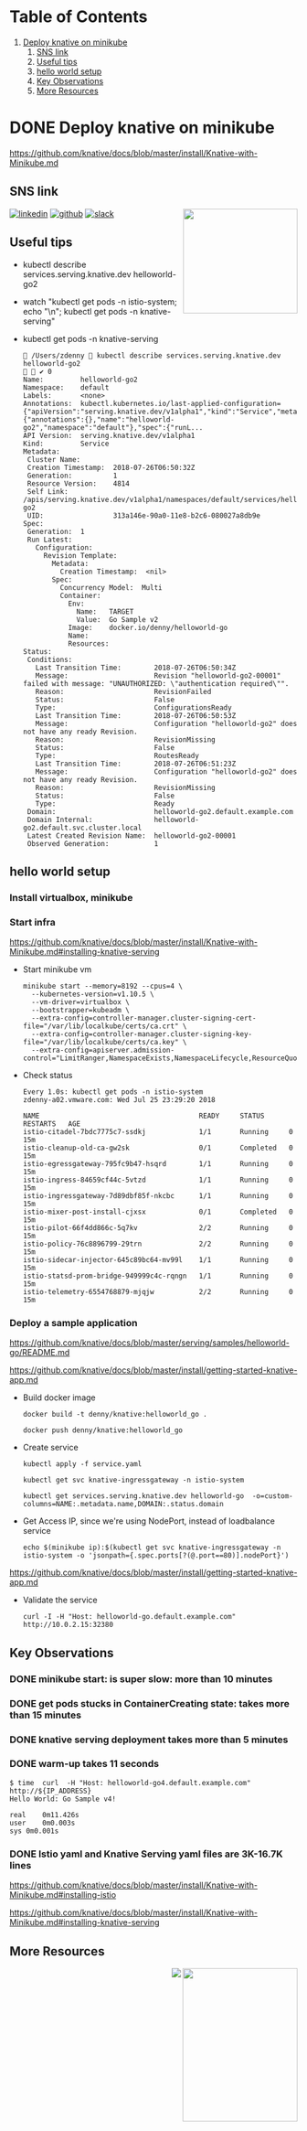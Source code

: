 
# Table of Contents

1.  [Deploy knative on minikube](#org605690b)
    1.  [SNS link](#org973fafd)
    2.  [Useful tips](#org25bddda)
    3.  [hello world setup](#org140ec3a)
    4.  [Key Observations](#orgcd48215)
    5.  [More Resources](#org6478f82)



<a id="org605690b"></a>

# DONE Deploy knative on minikube

https://github.com/knative/docs/blob/master/install/Knative-with-Minikube.md  


<a id="org973fafd"></a>

## SNS link

<div class="HTML">
<a href="https://www.linkedin.com/in/dennyzhang001"><img src="https://www.dennyzhang.com/wp-content/uploads/sns/linkedin.png" alt="linkedin" /></a>  
<a href="https://github.com/DennyZhang"><img src="https://www.dennyzhang.com/wp-content/uploads/sns/github.png" alt="github" /></a>  
<a href="https://www.dennyzhang.com/slack" target="\_blank" rel="nofollow"><img src="http://slack.dennyzhang.com/badge.svg" alt="slack"/></a>  
<a href="https://github.com/DennyZhang"><img align="right" width="200" height="183" src="https://www.dennyzhang.com/wp-content/uploads/denny/watermark/github.png" /></a>  

</div>


<a id="org25bddda"></a>

## Useful tips

-   kubectl describe services.serving.knative.dev helloworld-go2

-   watch "kubectl get pods -n istio-system; echo "\n"; kubectl get pods -n knative-serving"

-   kubectl get pods -n knative-serving  
    
         /Users/zdenny  kubectl describe services.serving.knative.dev helloworld-go2                                                                          ✔ 0
        Name:         helloworld-go2
        Namespace:    default
        Labels:       <none>
        Annotations:  kubectl.kubernetes.io/last-applied-configuration={"apiVersion":"serving.knative.dev/v1alpha1","kind":"Service","metadata":{"annotations":{},"name":"helloworld-go2","namespace":"default"},"spec":{"runL...
        API Version:  serving.knative.dev/v1alpha1
        Kind:         Service
        Metadata:
         Cluster Name:
         Creation Timestamp:  2018-07-26T06:50:32Z
         Generation:          1
         Resource Version:    4814
         Self Link:           /apis/serving.knative.dev/v1alpha1/namespaces/default/services/helloworld-go2
         UID:                 313a146e-90a0-11e8-b2c6-080027a8db9e
        Spec:
         Generation:  1
         Run Latest:
           Configuration:
             Revision Template:
               Metadata:
                 Creation Timestamp:  <nil>
               Spec:
                 Concurrency Model:  Multi
                 Container:
                   Env:
                     Name:   TARGET
                     Value:  Go Sample v2
                   Image:    docker.io/denny/helloworld-go
                   Name:
                   Resources:
        Status:
         Conditions:
           Last Transition Time:        2018-07-26T06:50:34Z
           Message:                     Revision "helloworld-go2-00001" failed with message: "UNAUTHORIZED: \"authentication required\"".
           Reason:                      RevisionFailed
           Status:                      False
           Type:                        ConfigurationsReady
           Last Transition Time:        2018-07-26T06:50:53Z
           Message:                     Configuration "helloworld-go2" does not have any ready Revision.
           Reason:                      RevisionMissing
           Status:                      False
           Type:                        RoutesReady
           Last Transition Time:        2018-07-26T06:51:23Z
           Message:                     Configuration "helloworld-go2" does not have any ready Revision.
           Reason:                      RevisionMissing
           Status:                      False
           Type:                        Ready
         Domain:                        helloworld-go2.default.example.com
         Domain Internal:               helloworld-go2.default.svc.cluster.local
         Latest Created Revision Name:  helloworld-go2-00001
         Observed Generation:           1


<a id="org140ec3a"></a>

## hello world setup


### Install virtualbox, minikube


### Start infra

https://github.com/knative/docs/blob/master/install/Knative-with-Minikube.md#installing-knative-serving  

-   Start minikube vm  
    
        minikube start --memory=8192 --cpus=4 \
          --kubernetes-version=v1.10.5 \
          --vm-driver=virtualbox \
          --bootstrapper=kubeadm \
          --extra-config=controller-manager.cluster-signing-cert-file="/var/lib/localkube/certs/ca.crt" \
          --extra-config=controller-manager.cluster-signing-key-file="/var/lib/localkube/certs/ca.key" \
          --extra-config=apiserver.admission-control="LimitRanger,NamespaceExists,NamespaceLifecycle,ResourceQuota,ServiceAccount,DefaultStorageClass,MutatingAdmissionWebhook"

-   Check status  
    
        Every 1.0s: kubectl get pods -n istio-system                                                                                                          zdenny-a02.vmware.com: Wed Jul 25 23:29:20 2018
        
        NAME                                       READY     STATUS      RESTARTS   AGE
        istio-citadel-7bdc7775c7-ssdkj             1/1       Running     0          15m
        istio-cleanup-old-ca-gw2sk                 0/1       Completed   0          15m
        istio-egressgateway-795fc9b47-hsqrd        1/1       Running     0          15m
        istio-ingress-84659cf44c-5vtzd             1/1       Running     0          15m
        istio-ingressgateway-7d89dbf85f-nkcbc      1/1       Running     0          15m
        istio-mixer-post-install-cjxsx             0/1       Completed   0          15m
        istio-pilot-66f4dd866c-5q7kv               2/2       Running     0          15m
        istio-policy-76c8896799-29trn              2/2       Running     0          15m
        istio-sidecar-injector-645c89bc64-mv99l    1/1       Running     0          15m
        istio-statsd-prom-bridge-949999c4c-rqngn   1/1       Running     0          15m
        istio-telemetry-6554768879-mjqjw           2/2       Running     0          15m


### Deploy a sample application

https://github.com/knative/docs/blob/master/serving/samples/helloworld-go/README.md  

https://github.com/knative/docs/blob/master/install/getting-started-knative-app.md  

-   Build docker image  
    
        docker build -t denny/knative:helloworld_go .
        
        docker push denny/knative:helloworld_go

-   Create service  
    
        kubectl apply -f service.yaml
        
        kubectl get svc knative-ingressgateway -n istio-system
        
        kubectl get services.serving.knative.dev helloworld-go  -o=custom-columns=NAME:.metadata.name,DOMAIN:.status.domain

-   Get Access IP, since we're using NodePort, instead of loadbalance service  
    
        echo $(minikube ip):$(kubectl get svc knative-ingressgateway -n istio-system -o 'jsonpath={.spec.ports[?(@.port==80)].nodePort}')

https://github.com/knative/docs/blob/master/install/getting-started-knative-app.md  

-   Validate the service  
    
        curl -I -H "Host: helloworld-go.default.example.com" http://10.0.2.15:32380


<a id="orgcd48215"></a>

## Key Observations


### DONE minikube start: is super slow: more than 10 minutes


### DONE get pods stucks in ContainerCreating state: takes more than 15 minutes


### DONE knative serving deployment takes more than 5 minutes


### DONE warm-up takes 11 seconds

    $ time  curl  -H "Host: helloworld-go4.default.example.com" http://${IP_ADDRESS}
    Hello World: Go Sample v4!
    
    real	0m11.426s
    user	0m0.003s
    sys	0m0.001s


### DONE Istio yaml and Knative Serving yaml files are 3K-16.7K lines

https://github.com/knative/docs/blob/master/install/Knative-with-Minikube.md#installing-istio  

https://github.com/knative/docs/blob/master/install/Knative-with-Minikube.md#installing-knative-serving  


<a id="org6478f82"></a>

## More Resources

<div class="HTML">
<a href="https://www.dennyzhang.com"><img align="right" width="201" height="268" src="https://raw.githubusercontent.com/USDevOps/mywechat-slack-group/master/images/denny_201706.png"></a>  

<a href="https://www.dennyzhang.com"><img align="right" src="https://raw.githubusercontent.com/USDevOps/mywechat-slack-group/master/images/dns_small.png"></a>  

</div>

